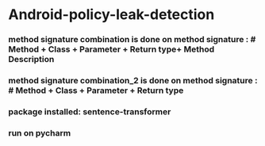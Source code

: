 # Android-policy-leak-detection
### method signature combination is done on method signature :  # Method + Class + Parameter + Return type+ Method Description
### method signature combination_2 is done on method signature :  # Method + Class + Parameter + Return type

### package installed: sentence-transformer
### run on pycharm
